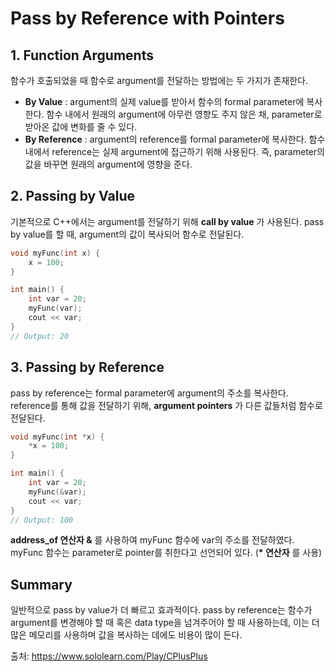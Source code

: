 # Pass by Reference with Pointers

## 1. Function Arguments

함수가 호출되었을 때 함수로 argument를 전달하는 방법에는 두 가지가 존재한다.

- __By Value__ : argument의 실제 value를 받아서 함수의 formal parameter에 복사한다. 함수 내에서 원래의 argument에 아무런 영향도 주지 않은 채, parameter로 받아온 값에 변화를 줄 수 있다.
- __By Reference__ : argument의 reference를 formal parameter에 복사한다. 함수내에서 reference는 실제 argument에 접근하기 위해 사용된다. 즉, parameter의 값을 바꾸면 원래의 argument에 영향을 준다.





## 2. Passing by Value

기본적으로 C++에서는 argument를 전달하기 위해 __call by value__ 가 사용된다. pass by value를 할 때, argument의 값이 복사되어 함수로 전달된다.

```c++
void myFunc(int x) {
    x = 100;
}

int main() {
    int var = 20;
    myFunc(var);
    cout << var;
}
// Output: 20
```





## 3. Passing by Reference

pass by reference는 formal parameter에 argument의 주소를 복사한다. reference를 통해 값을 전달하기 위해, __argument pointers__ 가 다른 값들처럼 함수로 전달된다.

```c++
void myFunc(int *x) {
    *x = 100;
}

int main() {
    int var = 20;
    myFunc(&var);
    cout << var;
}
// Output: 100
```

__address_of 연산자 &__ 를 사용하여 myFunc 함수에 var의 주소를 전달하였다. myFunc 함수는 parameter로 pointer를 취한다고 선언되어 있다. (__* 연산자__ 를 사용)





## Summary

일반적으로 pass by value가 더 빠르고 효과적이다. pass by reference는 함수가 argument를 변경해야 할 때 혹은 data type을 넘겨주어야 할 때 사용하는데, 이는 더 많은 메모리를 사용하며 값을 복사하는 데에도 비용이 많이 든다. 







출처: https://www.sololearn.com/Play/CPlusPlus

